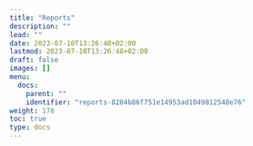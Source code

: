 ```yaml
---
title: "Reports"
description: ""
lead: ""
date: 2023-07-10T13:26:48+02:00
lastmod: 2023-07-10T13:26:48+02:00
draft: false
images: []
menu:
  docs:
    parent: ""
    identifier: "reports-8284b86f751e14953ad1049812548e76"
weight: 178
toc: true
type: docs
---
```

